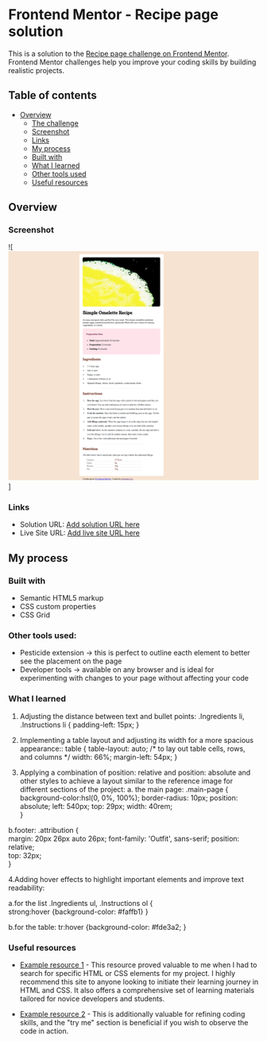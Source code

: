 # Frontend Mentor - Recipe page solution

This is a solution to the [Recipe page challenge on Frontend Mentor](https://www.frontendmentor.io/challenges/recipe-page-KiTsR8QQKm). Frontend Mentor challenges help you improve your coding skills by building realistic projects. 

## Table of contents

- [Overview](#overview)
  - [The challenge](#the-challenge)
  - [Screenshot](#screenshot)
  - [Links](#links)
  - [My process](#my-process)
  - [Built with](#built-with)
  - [What I learned](#what-i-learned)
  - [Other tools used](#other-tools-used)
  - [Useful resources](#useful-resources)



## Overview

### Screenshot

![<img src="images/simple-omelette-recipe-screenshot.png" alt="screenshot-omelette-site">]


### Links

- Solution URL: [Add solution URL here](https://your-solution-url.com)
- Live Site URL: [Add live site URL here](https://your-live-site-url.com)

## My process

### Built with

- Semantic HTML5 markup
- CSS custom properties
- CSS Grid

### Other tools used:
- Pesticide extension -> this is perfect to outline eacth element to better see the placement on the page  
- Developer tools -> available on any browser and is ideal for experimenting with changes to your page without affecting your code

### What I learned

1. Adjusting the distance between text and bullet points:
.Ingredients li,        
.Instructions li {
    padding-left: 15px; 
}

2. Implementing a table layout and adjusting its width for a more spacious appearance::
table {
    table-layout: auto;  /* to lay out table cells, rows, and columns */
    width: 66%;
    margin-left: 54px;
}

3. Applying a combination of position: relative and position: absolute and other styles to achieve a layout similar to the reference image for different sections of the project:
a. the main page:
.main-page {
    background-color:hsl(0, 0%, 100%);
    border-radius: 10px;
    position: absolute;
    left: 540px;
    top: 29px;
    width: 40rem;    
}

b.footer:
.attribution {                    
    margin: 20px 26px auto 26px;
    font-family: 'Outfit', sans-serif;
    position: relative;  
    top: 32px;           
}

4.Adding hover effects to highlight important elements and improve text readability:

a.for the list
.Ingredients ul,
.Instructions ol {           
  strong:hover {background-color: #faffb1} 
}

b.for the table:
tr:hover {background-color: #fde3a2;
}


### Useful resources

- [Example resource 1](https://developer.mozilla.org/en-US/) - This resource proved valuable to me when I had to search for specific HTML or CSS elements for my project. I highly recommend this site to anyone looking to initiate their learning journey in HTML and CSS. It also offers a comprehensive set of learning materials tailored for novice developers and students.

- [Example resource 2](https://www.w3schools.com/) - This is additionally valuable for refining coding skills, and the "try me" section is beneficial if you wish to observe the code in action.








